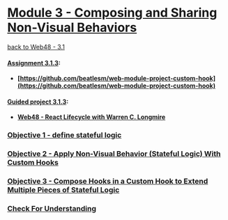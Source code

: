 # [Module 3 - Composing and Sharing Non-Visual Behaviors](https://github.com/beatlesm/web/tree/main/3.1/Module311)

[back to Web48 - 3.1](../README.md)

#### [Assignment 3.1.3](./Assign313/README.md):

-   **[https://github.com/beatlesm/web-module-project-custom-hook](https://github.com/beatlesm/web-module-project-custom-hook)**
   
#### [Guided project 3.1.3](./Guided313):

-   **[Web48 - React Lifecycle with Warren C. Longmire](https://www.youtube.com/watch?v=Dig2VLr6gbM)**


### [Objective 1 - define stateful logic](./Objects/Object_1.md)

### [Objective 2 - Apply Non-Visual Behavior (Stateful Logic) With Custom Hooks](./Objects/Object_2.md)

### [Objective 3 - Compose Hooks in a Custom Hook to Extend Multiple Pieces of Stateful Logic](./Objects/Object_3.md)

### [Check For Understanding](./Objects/Understanding.md)
